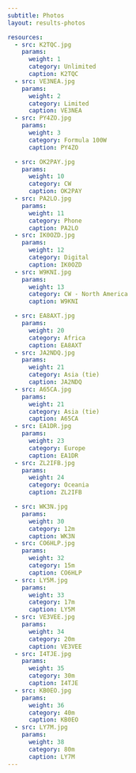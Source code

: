 ```yaml
---
subtitle: Photos
layout: results-photos

resources:
  - src: K2TQC.jpg
    params:
      weight: 1
      category: Unlimited
      caption: K2TQC
  - src: VE3NEA.jpg
    params:
      weight: 2
      category: Limited
      caption: VE3NEA
  - src: PY4ZO.jpg
    params:
      weight: 3
      category: Formula 100W
      caption: PY4ZO

  - src: OK2PAY.jpg
    params:
      weight: 10
      category: CW
      caption: OK2PAY
  - src: PA2LO.jpg
    params:
      weight: 11
      category: Phone
      caption: PA2LO
  - src: IK0OZD.jpg
    params:
      weight: 12
      category: Digital
      caption: IK0OZD
  - src: W9KNI.jpg
    params:
      weight: 13
      category: CW - North America
      caption: W9KNI

  - src: EA8AXT.jpg
    params:
      weight: 20
      category: Africa
      caption: EA8AXT
  - src: JA2NDQ.jpg
    params:
      weight: 21
      category: Asia (tie)
      caption: JA2NDQ
  - src: A65CA.jpg
    params:
      weight: 21
      category: Asia (tie)
      caption: A65CA
  - src: EA1DR.jpg
    params:
      weight: 23
      category: Europe
      caption: EA1DR
  - src: ZL2IFB.jpg
    params:
      weight: 24
      category: Oceania
      caption: ZL2IFB

  - src: WK3N.jpg
    params:
      weight: 30
      category: 12m
      caption: WK3N
  - src: CO6HLP.jpg
    params:
      weight: 32
      category: 15m
      caption: CO6HLP
  - src: LY5M.jpg
    params:
      weight: 33
      category: 17m
      caption: LY5M
  - src: VE3VEE.jpg
    params:
      weight: 34
      category: 20m
      caption: VE3VEE
  - src: I4TJE.jpg
    params:
      weight: 35
      category: 30m
      caption: I4TJE
  - src: KB0EO.jpg
    params:
      weight: 36
      category: 40m
      caption: KB0EO
  - src: LY7M.jpg
    params:
      weight: 38
      category: 80m
      caption: LY7M
---
```

